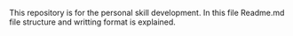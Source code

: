 This repository is for the personal skill development.
In this file Readme.md file structure and writting format is explained.